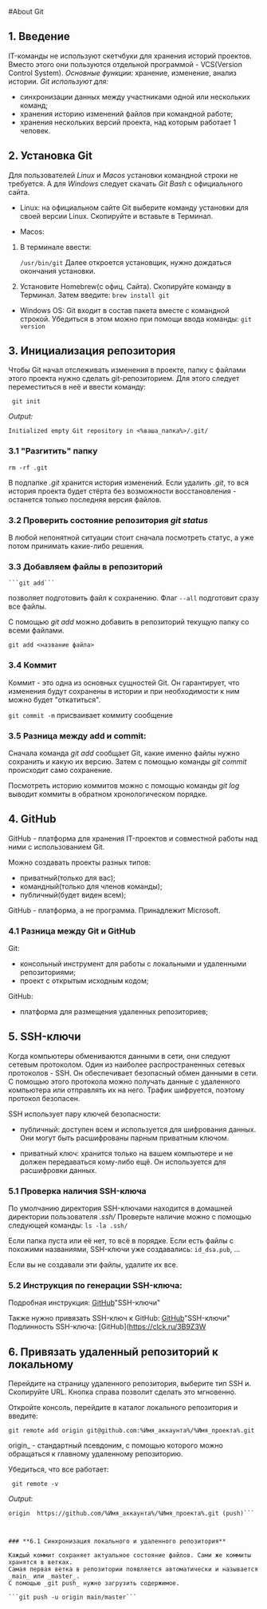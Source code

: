 #About Git

## **1. Введение**

IT-команды не используют скетчбуки для хранения историй проектов. Вместо этого они пользуются отдельной программой - VCS(Version Control System).
	*Основные функции:* хранение, изменение, анализ истории.
	*Git используют для:*
- синхронизации данных между участниками одной или нескольких команд;
- хранения историю изменений файлов при командной работе;
- хранения нескольких версий проекта, над которым работает 1 человек.



## **2. Установка Git**

Для пользователей _Linux_ и _Macos_ установки командной строки не требуется. А для _Windows_ следует скачать _Git Bash_ с официального сайта.

* Linux: на официальном сайте Git выберите команду установки для своей версии Linux. Скопируйте и вставьте в Терминал.

* Macos: 

1. В терминале ввести:

	```/usr/bin/git```
	Далее откроется установщик, нужно дождаться окончания установки. 
	
2. Установите Homebrew(с офиц. Сайта). Скопируйте команду в Терминал. Затем введите:
	```brew install git ```


* Windows OS: Git входит в состав пакета вместе с командной строкой. Убедиться в этом можно при помощи ввода команды:
	```git version``` 




## **3. Инициализация репозитория**

Чтобы Git начал отслеживать изменения в проекте, папку с файлами этого проекта нужно сделать git-репозиторием. Для этого следует переместиться в неё и ввести команду: 

``` git init```

_Output:_

```Initialized empty Git repository in <%ваша_папка%>/.git/```

### **3.1 "Разгитить" папку**
```cd <папка>
rm -rf .git
```

В подпапке _.git_ хранится история изменений. Если удалить _.git_, то вся история проекта будет стёрта без возможности восстановления - останется только последняя версия файлов. 



### **3.2 Проверить состояние репозитория _git status_**

В любой непонятной ситуации стоит сначала посмотреть статус, а уже потом принимать какие-либо решения.



### **3.3 Добавляем файлы в репозиторий**

	```git add``` 
позволяет подготовить файл к сохранению. Флаг ```--all``` подготовит сразу все файлы.

С помощью _git add_ можно добавить в репозиторий текущую папку со всеми файлами. 

```git add <название файла>```



### **3.4 Коммит**

Коммит - это одна из основных сущностей Git. Он гарантирует, что изменения будут сохранены в истории и при необходимости к ним можно будет "откатиться".

```git commit -m``` присваивает коммиту сообщение



### **3.5 Разница между add и commit:**

Cначала команда _git add_ сообщает Git, какие именно файлы нужно сохранить и какую их версию. 
Затем с помощью команды _git commit_ происходит само сохранение.

Посмотреть историю коммитов можно с помощью команды _git log_ выводит коммиты в обратном хронологическом порядке.



## **4. GitHub**
GitHub - платформа для хранения IT-проектов и совместной работы над ними с использованием Git.

Можно создавать проекты разных типов:
- приватный(только для вас);
- командный(только для членов команды);
- публичный(будет виден всем);

GitHub - платформа, а не программа. Принадлежит Microsoft. 



### **4.1 Разница между Git и GitHub**

Git:
- консольный инструмент для работы с локальными и удаленными репозиториями;
- проект с открытым исходным кодом;

GitHub:
- платформа для размещения удаленных репозиториев;



## 5. **SSH-ключи**

Когда компьютеры обмениваются данными в сети, они следуют сетевым протоколом. Один из наиболее распространенных сетевых протоколов - SSH. Он обеспечивает безопасный обмен данными в сети. С помощью этого протокола можно получать данные с удаленного компьютера  или отправлять их на него. Трафик шифруется, поэтому протокол безопасен. 


SSH использует пару ключей безопасности:

- публичный: доступен всем и используется для шифрования данных. Они могут быть расшифрованы парным приватным ключом.

- приватный ключ: хранится только на вашем компьютере и не должен передаваться кому-либо ещё. Он используется для расшифровки данных.



### **5.1 Проверка наличия SSH-ключа**

По умолчанию директория SSH-ключами находится в домашней директории пользователя _.ssh/_
Проверьте наличие можно с помощью следующей команды:
```ls -la .ssh/```

Если папка пуста или её нет, то всё в порядке. Если есть файлы с похожими названиями, SSH-ключи уже создавались: ```id_dsa.pub```, ...

Если вы не создавали эти файлы, удалите их все.



### **5.2 Инструкция по генерации SSH-ключа:**

Подробная инструкция: [GitHub](https://docs.github.com/ru/authentication/connecting-to-github-with-ssh/generating-a-new-ssh-key-and-adding-it-to-the-ssh-agent)"SSH-ключи"

Также нужно привязать SSH-ключ к GitHub: [GitHub](https://docs.github.com/ru/authentication/connecting-to-github-with-ssh/adding-a-new-ssh-key-to-your-github-account)"SSH-ключи"
	Подлинность SSH-ключа: [GitHub](https://clck.ru/3B9Z3W



## **6. Привязать удаленный репозиторий к локальному**

Перейдите на страницу удаленного репозитория, выберите тип SSH и. Скопируйте URL. Кнопка справа позволит сделать это мгновенно. 

Откройте консоль, перейдите в каталог локального репозитория и введите:

```git remote add origin git@github.com:%Имя_аккаунта%/%Имя_проекта%.git```

origin_ - стандартный псевдоним, с помощью которого можно обращаться к главному удаленному репозиторию. 

Убедиться, что все работает:

``` git remote -v```

_Output_:

``` origin	https://github.com/%Имя_аккаунта%/%Имя_проекта%.git (fetch)
origin	https://github.com/%Имя_аккаунта%/%Имя_проекта%.git (push)```



### **6.1 Синхронизация локального и удаленного репозитория**

Каждый коммит сохраняет актуальное состояние файлов. Сами же коммиты хранятся в ветках.
Самая первая ветка в репозитории появляется автоматически и называется _main_ или _master_.
C помощью _git push_ нужно загрузить содержимое. 

```git push -u origin main/master```



